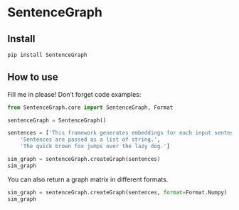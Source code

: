 SentenceGraph
================

<!-- WARNING: THIS FILE WAS AUTOGENERATED! DO NOT EDIT! -->

## Install

``` sh
pip install SentenceGraph
```

## How to use

Fill me in please! Don’t forget code examples:

``` python
from SentenceGraph.core import SentenceGraph, Format
```

``` python
sentenceGraph = SentenceGraph()
```

``` python
sentences = ['This framework generates embeddings for each input sentence',
    'Sentences are passed as a list of string.', 
    'The quick brown fox jumps over the lazy dog.']
```

``` python
sim_graph = sentenceGraph.createGraph(sentences)
sim_graph
```

You can also return a graph matrix in different formats.

``` python
sim_graph = sentenceGraph.createGraph(sentences, format=Format.Numpy)
sim_graph
```
